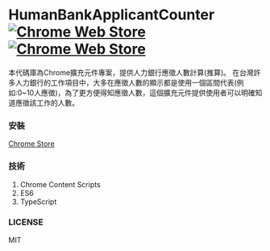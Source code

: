 # HumanBankApplicantCounter [![Chrome Web Store](https://img.shields.io/chrome-web-store/v/mlmihhiijcegoachbijmjokplemdjbcc.svg)]() [![Chrome Web Store](https://img.shields.io/chrome-web-store/users/mlmihhiijcegoachbijmjokplemdjbcc.svg)]()
本代碼庫為Chrome擴充元件專案，提供人力銀行應徵人數計算(推算)。
在台灣許多人力銀行的工作項目中，大多在應徵人數的顯示都是使用一個區間代表(例如:0~10人應徵)，為了更方便得知應徵人數，這個擴充元件提供使用者可以明確知道應徵該工作的人數。

### 安裝
[Chrome Store](https://chrome.google.com/webstore/detail/%E4%BA%BA%E5%8A%9B%E9%8A%80%E8%A1%8C%E6%87%89%E5%BE%B5%E4%BA%BA%E6%95%B8%E9%A1%AF%E7%A4%BA/mlmihhiijcegoachbijmjokplemdjbcc?hl=zh-TW)

### 技術
1. Chrome Content Scripts
2. ES6
3. TypeScript

### LICENSE
MIT

